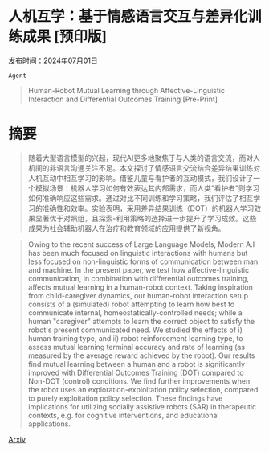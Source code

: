 # 人机互学：基于情感语言交互与差异化训练成果 [预印版]

发布时间：2024年07月01日

`Agent`

> Human-Robot Mutual Learning through Affective-Linguistic Interaction and Differential Outcomes Training [Pre-Print]

# 摘要

> 随着大型语言模型的兴起，现代AI更多地聚焦于与人类的语言交流，而对人机间的非语言沟通关注不足。本文探讨了情感语言交流结合差异结果训练对人机互动中相互学习的影响。借鉴儿童与看护者的互动模式，我们设计了一个模拟场景：机器人学习如何有效表达其内部需求，而人类“看护者”则学习如何准确响应这些需求。通过对比不同训练和学习策略，我们评估了相互学习的准确性和效率。实验表明，采用差异结果训练（DOT）的机器人学习效果显著优于对照组，且探索-利用策略的选择进一步提升了学习成效。这些成果为社会辅助机器人在治疗和教育领域的应用提供了新视角。

> Owing to the recent success of Large Language Models, Modern A.I has been much focused on linguistic interactions with humans but less focused on non-linguistic forms of communication between man and machine. In the present paper, we test how affective-linguistic communication, in combination with differential outcomes training, affects mutual learning in a human-robot context. Taking inspiration from child-caregiver dynamics, our human-robot interaction setup consists of a (simulated) robot attempting to learn how best to communicate internal, homeostatically-controlled needs; while a human "caregiver" attempts to learn the correct object to satisfy the robot's present communicated need. We studied the effects of i) human training type, and ii) robot reinforcement learning type, to assess mutual learning terminal accuracy and rate of learning (as measured by the average reward achieved by the robot). Our results find mutual learning between a human and a robot is significantly improved with Differential Outcomes Training (DOT) compared to Non-DOT (control) conditions. We find further improvements when the robot uses an exploration-exploitation policy selection, compared to purely exploitation policy selection. These findings have implications for utilizing socially assistive robots (SAR) in therapeutic contexts, e.g. for cognitive interventions, and educational applications.

[Arxiv](https://arxiv.org/abs/2407.01280)